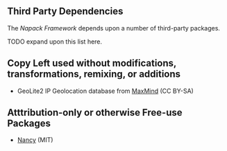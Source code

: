 Third Party Dependencies
------------------------

The *Napack Framework* depends upon a number of third-party packages.

TODO expand upon this list here.

Copy Left used without modifications, transformations, remixing, or additions
-----------------------------------------------------------------------------
* GeoLite2 IP Geolocation database from [MaxMind](http://www.maxmind.com) (CC BY-SA)


Atttribution-only or otherwise Free-use Packages
---------------------------------
* [Nancy](https://github.com/NancyFx/Nancy) (MIT)